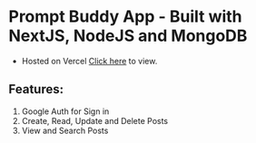 # Prompt Buddy App - Built with NextJS, NodeJS and MongoDB

- Hosted on Vercel [Click here](https://promptbuddy-app.vercel.app) to view.

## Features:
1. Google Auth for Sign in
2. Create, Read, Update and Delete Posts
3. View and Search Posts

